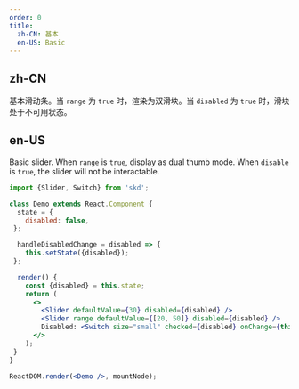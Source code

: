 ```yaml
---
order: 0
title:
  zh-CN: 基本
  en-US: Basic
---
```


## zh-CN

基本滑动条。当 `range` 为 `true` 时，渲染为双滑块。当 `disabled` 为 `true` 时，滑块处于不可用状态。

## en-US

Basic slider. When `range` is `true`, display as dual thumb mode. When `disable` is `true`, the slider will not be interactable.

```jsx
import {Slider, Switch} from 'skd';

class Demo extends React.Component {
  state = {
    disabled: false,
 };

  handleDisabledChange = disabled => {
    this.setState({disabled});
 };

  render() {
    const {disabled} = this.state;
    return (
      <>
        <Slider defaultValue={30} disabled={disabled} />
        <Slider range defaultValue={[20, 50]} disabled={disabled} />
        Disabled: <Switch size="small" checked={disabled} onChange={this.handleDisabledChange} />
      </>
    );
 }
}

ReactDOM.render(<Demo />, mountNode);
```

<style>
.code-box-demo .ant-slider {
  margin-bottom: 16px;
}
</style>
